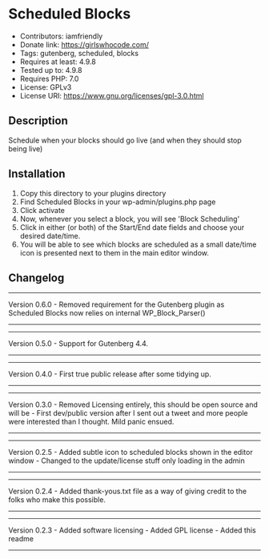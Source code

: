 # Scheduled Blocks
- Contributors: iamfriendly
- Donate link: https://girlswhocode.com/
- Tags: gutenberg, scheduled, blocks
- Requires at least: 4.9.8
- Tested up to: 4.9.8
- Requires PHP: 7.0
- License: GPLv3
- License URI: https://www.gnu.org/licenses/gpl-3.0.html

## Description

Schedule when your blocks should go live (and when they should stop being live)

## Installation

1. Copy this directory to your plugins directory
2. Find Scheduled Blocks in your wp-admin/plugins.php page
3. Click activate
4. Now, whenever you select a block, you will see 'Block Scheduling'
5. Click in either (or both) of the Start/End date fields and choose your desired date/time.
6. You will be able to see which blocks are scheduled as a small date/time icon is presented next
   to them in the main editor window.

## Changelog

------------------------------------------------------------------------------------------------------------------
Version 0.6.0
	- Removed requirement for the Gutenberg plugin as Scheduled Blocks now relies on internal WP_Block_Parser()

------------------------------------------------------------------------------------------------------------------

------------------------------------------------------------------------------------------------------------------
Version 0.5.0
	- Support for Gutenberg 4.4.

------------------------------------------------------------------------------------------------------------------

------------------------------------------------------------------------------------------------------------------
Version 0.4.0
	- First true public release after some tidying up.

------------------------------------------------------------------------------------------------------------------

------------------------------------------------------------------------------------------------------------------
Version 0.3.0
	- Removed Licensing entirely, this should be open source and will be
	- First dev/public version after I sent out a tweet and more people were interested than I thought. Mild panic
	  ensued.

------------------------------------------------------------------------------------------------------------------

------------------------------------------------------------------------------------------------------------------
Version 0.2.5
	- Added subtle icon to scheduled blocks shown in the editor window
	- Changed to the update/license stuff only loading in the admin

------------------------------------------------------------------------------------------------------------------

------------------------------------------------------------------------------------------------------------------
Version 0.2.4
	- Added thank-yous.txt file as a way of giving credit to the folks who make this possible.

------------------------------------------------------------------------------------------------------------------

------------------------------------------------------------------------------------------------------------------
Version 0.2.3
	- Added software licensing
	- Added GPL license
    - Added this readme

------------------------------------------------------------------------------------------------------------------